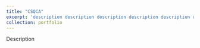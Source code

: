 ```yaml
---
title: "CSQCA"
excerpt: 'description description description description description description description </br> <img src="http://SendurLanter.github.io/files/dissemination.gif"  width="300" height="225" align=left> </br></br></br></br></br>'
collection: portfolio
---
```


Description